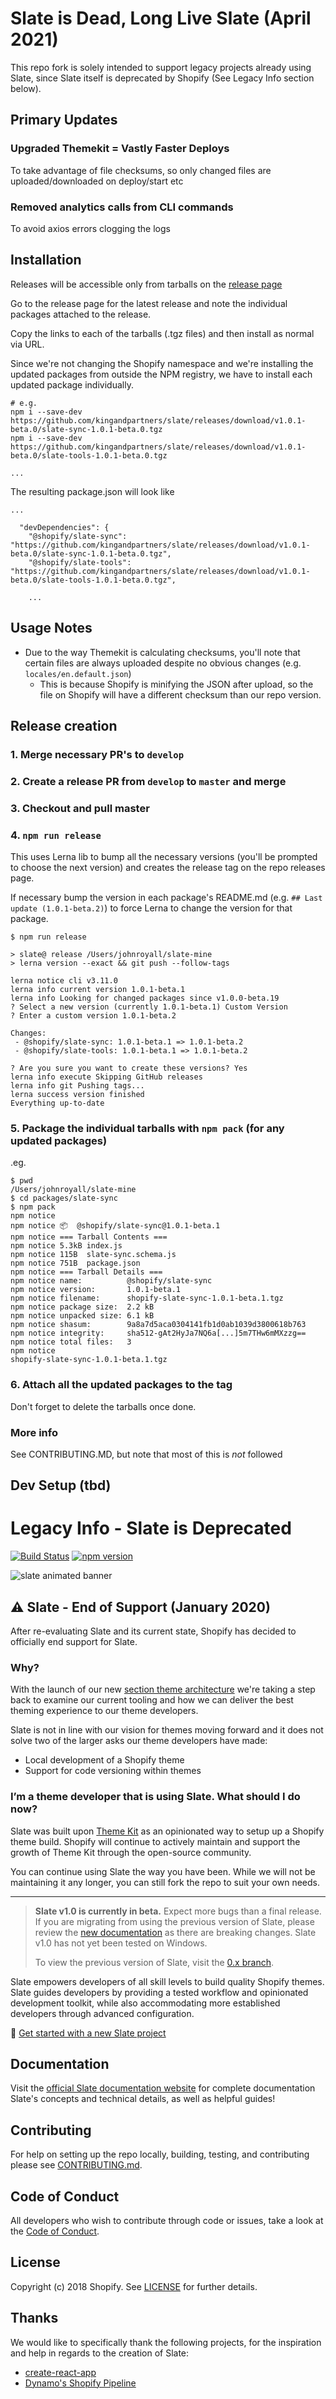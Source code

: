 # Slate is Dead, Long Live Slate (April 2021)

This repo fork is solely intended to support legacy projects already using Slate, since Slate itself is deprecated by Shopify (See Legacy Info section below).

## Primary Updates

### Upgraded Themekit = Vastly Faster Deploys

To take advantage of file checksums, so only changed files are uploaded/downloaded on deploy/start etc

### Removed analytics calls from CLI commands

To avoid axios errors clogging the logs

## Installation

Releases will be accessible only from tarballs on the [release page](https://github.com/kingandpartners/slate/releases/)

Go to the release page for the latest release and note the individual packages attached to the release.

Copy the links to each of the tarballs (.tgz files) and then install as normal via URL.

Since we're not changing the Shopify namespace and we're installing the updated packages from outside the NPM registry, we have to install each updated package individually.
```
# e.g.
npm i --save-dev https://github.com/kingandpartners/slate/releases/download/v1.0.1-beta.0/slate-sync-1.0.1-beta.0.tgz
npm i --save-dev https://github.com/kingandpartners/slate/releases/download/v1.0.1-beta.0/slate-tools-1.0.1-beta.0.tgz

...
```

The resulting package.json will look like
```
...

  "devDependencies": {
    "@shopify/slate-sync": "https://github.com/kingandpartners/slate/releases/download/v1.0.1-beta.0/slate-sync-1.0.1-beta.0.tgz",
    "@shopify/slate-tools": "https://github.com/kingandpartners/slate/releases/download/v1.0.1-beta.0/slate-tools-1.0.1-beta.0.tgz",

    ...
```

## Usage Notes
- Due to the way Themekit is calculating checksums, you'll note that certain files are always uploaded despite no obvious changes (e.g. `locales/en.default.json`)
  - This is because Shopify is minifying the JSON after upload, so the file on Shopify will have a different checksum than our repo version.

## Release creation

### 1. Merge necessary PR's to `develop`

### 2. Create a release PR from `develop` to `master` and merge

### 3. Checkout and pull master

### 4. `npm run release`
This uses Lerna lib to bump all the necessary versions (you'll be prompted to choose the next version) and creates the release tag on the repo releases page.

If necessary bump the version in each package's README.md (e.g. `## Last update (1.0.1-beta.2)`) to force Lerna to change the version for that package.

```
$ npm run release

> slate@ release /Users/johnroyall/slate-mine
> lerna version --exact && git push --follow-tags

lerna notice cli v3.11.0
lerna info current version 1.0.1-beta.1
lerna info Looking for changed packages since v1.0.0-beta.19
? Select a new version (currently 1.0.1-beta.1) Custom Version
? Enter a custom version 1.0.1-beta.2

Changes:
 - @shopify/slate-sync: 1.0.1-beta.1 => 1.0.1-beta.2
 - @shopify/slate-tools: 1.0.1-beta.1 => 1.0.1-beta.2

? Are you sure you want to create these versions? Yes
lerna info execute Skipping GitHub releases
lerna info git Pushing tags...
lerna success version finished
Everything up-to-date
```

### 5. Package the individual tarballs with `npm pack` (for any updated packages)
.eg.
```
$ pwd
/Users/johnroyall/slate-mine
$ cd packages/slate-sync
$ npm pack
npm notice
npm notice 📦  @shopify/slate-sync@1.0.1-beta.1
npm notice === Tarball Contents ===
npm notice 5.3kB index.js
npm notice 115B  slate-sync.schema.js
npm notice 751B  package.json
npm notice === Tarball Details ===
npm notice name:          @shopify/slate-sync
npm notice version:       1.0.1-beta.1
npm notice filename:      shopify-slate-sync-1.0.1-beta.1.tgz
npm notice package size:  2.2 kB
npm notice unpacked size: 6.1 kB
npm notice shasum:        9a8a7d5aca0304141fb1d0ab1039d3800618b763
npm notice integrity:     sha512-gAt2HyJa7NQ6a[...]5m7THw6mMXzzg==
npm notice total files:   3
npm notice
shopify-slate-sync-1.0.1-beta.1.tgz
```

### 6. Attach all the updated packages to the tag
Don't forget to delete the tarballs once done.

### More info
See CONTRIBUTING.MD, but note that most of this is *not* followed

## Dev Setup (tbd)

# Legacy Info - Slate is Deprecated

[![Build Status](https://travis-ci.org/Shopify/slate.svg?branch=master)](https://travis-ci.org/Shopify/slate) [![npm version](https://badge.fury.io/js/%40shopify%2Fslate-tools.svg)](https://badge.fury.io/js/%40shopify%2Fslate-tools)

![slate animated banner](https://user-images.githubusercontent.com/4837696/47506317-cbe22400-d83d-11e8-9867-1dc874943833.gif)

## ⚠ Slate - End of Support (January 2020)

After re-evaluating Slate and its current state, Shopify has decided to officially end support for Slate.

### Why?

With the launch of our new [section theme architecture](https://help.shopify.com/en/themes/development/sections-architecture) we're taking a step back to examine our current tooling and how we can deliver the best theming experience to our theme developers.

Slate is not in line with our vision for themes moving forward and it does not solve two of the larger asks our theme developers have made:

* Local development of a Shopify theme
* Support for code versioning within themes

### I’m a theme developer that is using Slate. What should I do now?

Slate was built upon [Theme Kit](https://github.com/Shopify/themekit) as an opinionated way to setup up a Shopify theme build. Shopify will continue to actively maintain and support the growth of Theme Kit through the open-source community.

You can continue using Slate the way you have been. While we will not be maintaining it any longer, you can still fork the repo to suit your own needs.

<hr />

> **Slate v1.0 is currently in beta.** Expect more bugs than a final release. If you are migrating from using the previous version of Slate, please review the [new documentation](https://shopify.github.io/slate/docs/about) as there are breaking changes. Slate v1.0 has not yet been tested on Windows.
>
> To view the previous version of Slate, visit the [0.x branch](https://github.com/Shopify/slate/tree/0.x).

Slate empowers developers of all skill levels to build quality Shopify themes. Slate guides developers by providing a tested workflow and opinionated development toolkit, while also accommodating more established developers through advanced configuration.

🚀 [Get started with a new Slate project](https://shopify.github.io/slate/docs/system-requirements)

## Documentation

Visit the [official Slate documentation website](https://shopify.github.io/slate/docs/about) for complete documentation Slate's concepts and technical details, as well as helpful guides!

## Contributing

For help on setting up the repo locally, building, testing, and contributing
please see [CONTRIBUTING.md](https://github.com/Shopify/slate/blob/master/CONTRIBUTING.md).

## Code of Conduct

All developers who wish to contribute through code or issues, take a look at the
[Code of Conduct](https://github.com/Shopify/slate/blob/master/CODE_OF_CONDUCT.md).

## License

Copyright (c) 2018 Shopify. See [LICENSE](https://github.com/Shopify/slate/blob/master/LICENSE) for further details.

## Thanks

We would like to specifically thank the following projects, for the inspiration and help in regards to the creation of Slate:

* [create-react-app](https://github.com/facebookincubator/create-react-app)
* [Dynamo's Shopify Pipeline](https://github.com/DynamoMTL/shopify-pipeline)
